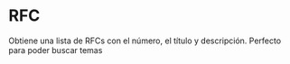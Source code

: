# RFC

Obtiene una lista de RFCs con el número, el título y descripción. Perfecto para poder buscar temas